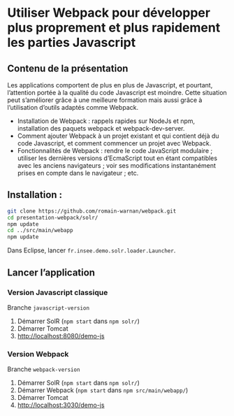 # Utiliser Webpack pour développer plus proprement et plus rapidement les parties Javascript

## Contenu de la présentation

Les applications comportent de plus en plus de Javascript, et pourtant, l’attention portée à la qualité du code Javascript est moindre.
Cette situation peut s’améliorer grâce à une meilleure formation mais aussi grâce à l’utilisation d’outils adaptés comme Webpack.

 - Installation de Webpack : rappels rapides sur NodeJs et npm, installation des paquets webpack et webpack-dev-server.
 - Comment ajouter Webpack à un projet existant et qui contient déjà du code Javascript, et comment commencer un projet avec Webpack.
 - Fonctionnalités de Webpack : rendre le code JavaScript modulaire ; utiliser les dernières versions d’EcmaScript tout en étant compatibles avec les anciens navigateurs ; voir ses modifications instantanément prises en compte dans le navigateur ; etc.
 
## Installation : 

```bash
git clone https://github.com/romain-warnan/webpack.git
cd presentation-webpack/solr/
npm update
cd ../src/main/webapp
npm update
```

Dans Eclipse, lancer `fr.insee.demo.solr.loader.Launcher`.

## Lancer l’application

### Version Javascript classique

Branche `javascript-version`

 1. Démarrer SolR (`npm start` dans `npm solr/`)
 2. Démarrer Tomcat
 3. [http://localhost:8080/demo-js](http://localhost:8080/demo-js)

### Version Webpack

Branche `webpack-version`

 1. Démarrer SolR (`npm start` dans `npm solr/`)
 1. Démarrer Webpack (`npm start` dans `npm src/main/webapp/`)
 2. Démarrer Tomcat
 3. [http://localhost:3030/demo-js](http://localhost:3030/demo-js)

